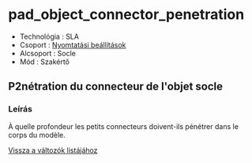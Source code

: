 # pad\_object\_connector\_penetration

* Technológia : SLA
* Csoport : [Nyomtatási beállítások](../sla_printer/sla_parameters.md)
* Alcsoport : Socle
* Mód : Szakértő

## P2nétration du connecteur de l'objet socle

### Leírás

À quelle profondeur les petits connecteurs doivent-ils pénétrer dans le corps du modèle.

[Vissza a változók listájához](/)

